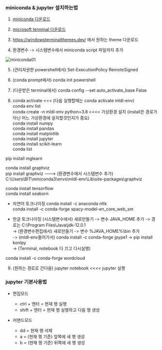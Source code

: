 ### miniconda & jupyter 설치하는법
1. [miniconda 다운로드](https://docs.conda.io/en/latest/miniconda.html)

2. [microsoft terminal 다운로드](https://apps.microsoft.com/store/detail/windows-terminal/9N0DX20HK701?hl=ko-kr&gl=kr)

3. https://windowsterminalthemes.dev/ 에서 원하는 theme 다운로드

4. 환경변수 -> 시스템변수에서 miniconda script 파일까지 추가

![miniconda01](https://user-images.githubusercontent.com/114986610/209664244-8a65d0e7-a986-4182-85c4-851c168b3af8.png)

5. (관리자권한 powershell에서) Set-ExecutionPolicy RemoteSigned 

6. (conda prompt에서) conda init powershell

7. (다운받은 terminal에서) conda config --set auto_activate_base False 

8. conda activate <<< (다음 실행할때는 conda activate mldl-env)\
conda env list\
conda create -n mldl-env python=3.8    <<<<    가상환경 설치 (install은 경로가 아닌 어느 가상환경에 설치할것인지가 중요)\
conda install numpy\
conda install pandas\
conda install matplotlib\
conda install jupyter\
conda install scikit-learn\
conda list

pip install mglearn

conda install graphviz\
pip install graphviz   --->   (환경변수에서 시스템변수 추가) C:\Users\BIT\miniconda3\envs\mldl-env\Lib\site-packages\graphviz

conda install tensorflow\
conda install seaborn

- 자연어 토크나이징
conda install -c anaconda nltk\
conda install -c conda-forge spacy-model-en_core_web_sm

- 한글 토크나이징
(시스템변수에서) 새로만들기 -> 변수 JAVA_HOME 추가 -> 경로는 C:\Program Files\Java\jdk-12.0.1\
-> (환경변수편집에서) 새로만들기 -> 변수 %JAVA_HOME%\bin 추가\
-> (mldl-env들어가서) conda install -c conda-forge jpype1 -> pip install konlpy\
-> (Terminal, notebook 다 끄고 다시실행)

conda install -c conda-forge wordcloud

9. (원하는 경로로 간다음) jupyter notebook  <<<<  jupyter 실행


### jupyter 기본사용법
- 편집모드
  - ctrl + 엔터 = 현재 행 실행
  - shift + 엔터 = 현재 행 실행하고 다음 행 생성

- 커맨드모드
  - dd = 현재 행 삭제
  - a = (현재 행 기준) 앞쪽에 새 행 생성
  - b = (현재 행 기준) 뒤쪽에 새 행 생성
